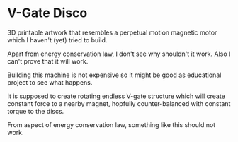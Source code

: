 # V-Gate Disco

3D printable artwork that resembles a perpetual
motion magnetic motor which I haven't (yet) tried
to build.

Apart from energy conservation law, I don't see why 
shouldn't it work. Also I can't prove that it will work. 

Building this machine is not expensive so it might be good
as educational project to see what happens.

It is supposed to create rotating endless V-gate
structure which will create constant force to a nearby
magnet, hopfully counter-balanced with constant torque
to the discs.

From aspect of energy conservation law, something like this
should not work.
